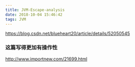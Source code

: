 ```yaml
---
title: JVM-Escape-analysis
date: 2018-10-04 15:46:42
tags: JVM
---
```


https://blog.csdn.net/blueheart20/article/details/52050545



### 这篇写得更加有操作性
http://www.importnew.com/21699.html